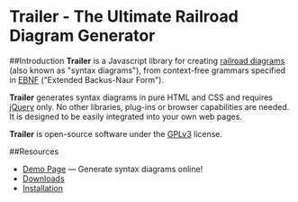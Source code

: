 # Trailer - The Ultimate Railroad Diagram Generator
##Introduction
**Trailer** is a Javascript library for creating [railroad diagrams](https://en.wikipedia.org/wiki/Syntax_diagram) (also known as "syntax diagrams"), from context-free grammars specified in [EBNF](https://en.wikipedia.org/wiki/Extended_Backus–Naur_Form) ("Extended Backus-Naur Form").

**Trailer** generates syntax diagrams in pure HTML and CSS and requires [jQuery](http://jquery.com) only. No other libraries, plug-ins or browser capabilities are needed. It is designed to be easily integrated into your own web pages.

**Trailer** is open-source software under the [GPLv3](http://www.gnu.org/licenses/quick-guide-gplv3.en.html) license.

##Resources
 * [Demo Page](http://ghoss.github.io/trailer/demo.html) &mdash; Generate syntax diagrams online!
 * [Downloads](https://github.com/ghoss/trailer/releases)
 * [Installation](https://github.com/ghoss/trailer/wiki/Installation)
